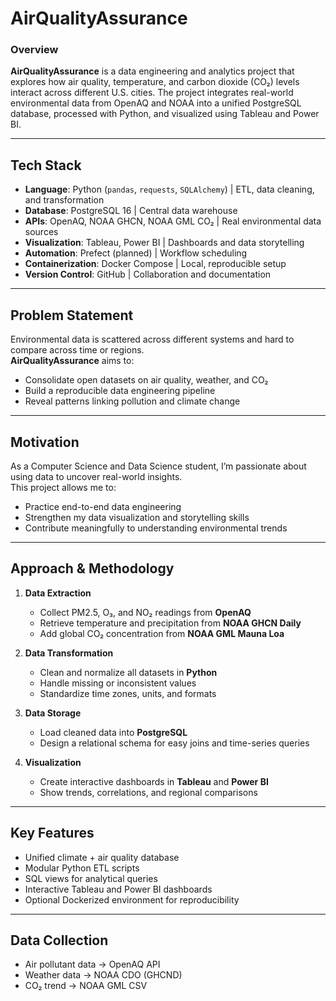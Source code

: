 # AirQualityAssurance

### **Overview**
**AirQualityAssurance** is a data engineering and analytics project that explores how air quality, temperature, and carbon dioxide (CO₂) levels interact across different U.S. cities.
The project integrates real-world environmental data from OpenAQ and NOAA into a unified PostgreSQL database, processed with Python, and visualized using Tableau and Power BI.

---

## Tech Stack

 - **Language**: Python (`pandas`, `requests`, `SQLAlchemy`) | ETL, data cleaning, and transformation
 - **Database**: PostgreSQL 16 | Central data warehouse 
 - **APIs**: OpenAQ, NOAA GHCN, NOAA GML CO₂ | Real environmental data sources
 - **Visualization**: Tableau, Power BI | Dashboards and data storytelling
 - **Automation**: Prefect (planned) | Workflow scheduling 
 - **Containerization**: Docker Compose | Local, reproducible setup
 - **Version Control**: GitHub | Collaboration and documentation

---

## Problem Statement
Environmental data is scattered across different systems and hard to compare across time or regions.  
**AirQualityAssurance** aims to:
- Consolidate open datasets on air quality, weather, and CO₂  
- Build a reproducible data engineering pipeline  
- Reveal patterns linking pollution and climate change

---

## Motivation
As a Computer Science and Data Science student, I’m passionate about using data to uncover real-world insights.  
This project allows me to:
- Practice end-to-end data engineering  
- Strengthen my data visualization and storytelling skills  
- Contribute meaningfully to understanding environmental trends

---

## Approach & Methodology

1. **Data Extraction**
   - Collect PM2.5, O₃, and NO₂ readings from **OpenAQ**
   - Retrieve temperature and precipitation from **NOAA GHCN Daily**
   - Add global CO₂ concentration from **NOAA GML Mauna Loa**

2. **Data Transformation**
   - Clean and normalize all datasets in **Python**
   - Handle missing or inconsistent values
   - Standardize time zones, units, and formats

3. **Data Storage**
   - Load cleaned data into **PostgreSQL**
   - Design a relational schema for easy joins and time-series queries

4. **Visualization**
   - Create interactive dashboards in **Tableau** and **Power BI**
   - Show trends, correlations, and regional comparisons

---

## Key Features
- Unified climate + air quality database  
- Modular Python ETL scripts  
- SQL views for analytical queries  
- Interactive Tableau and Power BI dashboards  
- Optional Dockerized environment for reproducibility  

---

## Data Collection

- Air pollutant data → OpenAQ API
- Weather data → NOAA CDO (GHCND)
- CO₂ trend → NOAA GML CSV
